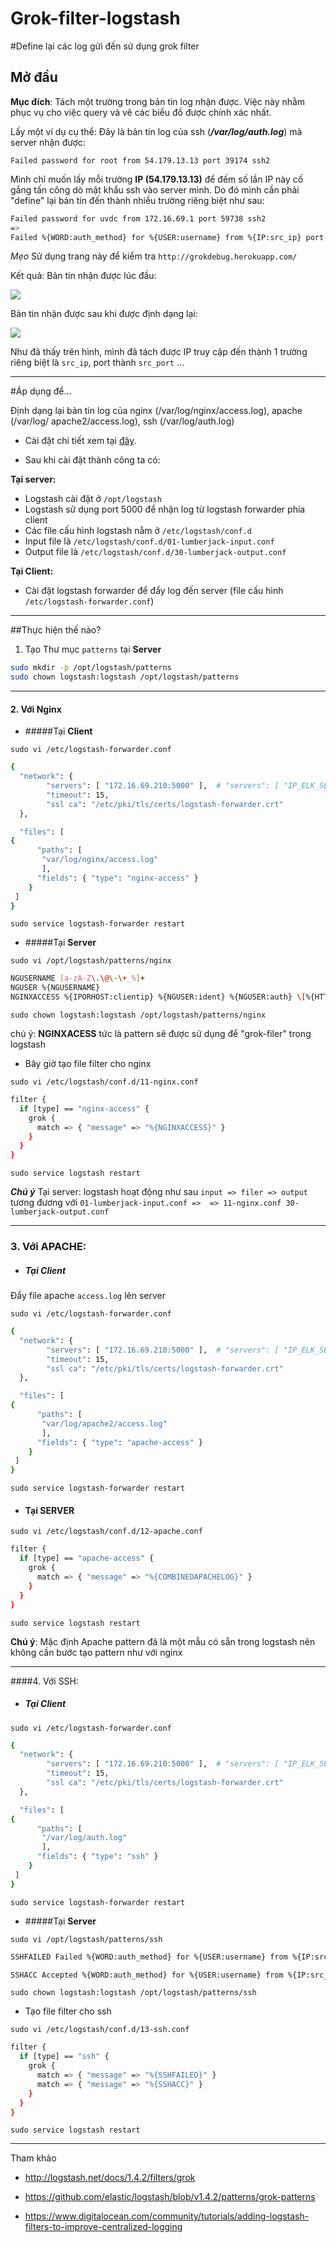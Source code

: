 # Grok-filter-logstash

#Define lại các log gửi đến sử dụng grok filter

## Mở đầu
**Mục đích**: Tách một trường trong bản tin log nhận được. Việc này nhằm phục vụ cho việc query và vẽ các biểu đồ được chính xác nhất.

Lấy một ví dụ cụ thể: Đây là bản tin log của ssh (***/var/log/auth.log***) mà server nhận được:

`Failed password for root from 54.179.13.13 port 39174 ssh2`

Mình chỉ muốn lấy mỗi trường **IP (54.179.13.13)** để đếm số lần IP này cố gắng tấn công dò mật khẩu ssh vào server mình. Do đó mình cần phải "define" lại bản tin đến thành nhiều trường riêng biệt như sau:

```sh
Failed password for uvdc from 172.16.69.1 port 59738 ssh2
=>
Failed %{WORD:auth_method} for %{USER:username} from %{IP:src_ip} port %{INT:src_port} ssh2

```

*Mẹo* Sử dụng trang này để kiểm tra `http://grokdebug.herokuapp.com/`

Kết quả:
Bản tin nhận được lúc đầu:

<img src="http://i.imgur.com/goVH1Am.png">

Bản tin nhận được sau khi được định dạng lại:

<img src="http://i.imgur.com/WfW18Vm.png">

Như đã thấy trên hình, mình đã tách được IP truy cập đến thành 1 trường riêng biệt là `src_ip`, port thành `src_port` ...

---

#Áp dụng để...

Định dạng lại bản tin log của nginx (/var/log/nginx/access.log), apache (/var/log/ 
apache2/access.log), ssh (/var/log/auth.log)

- Cài đặt chi tiết xem tại [đây](https://www.digitalocean.com/community/tutorials/how-to-install-elasticsearch-logstash-and-kibana-4-on-ubuntu-14-04). 

- Sau khi cài đặt thành công ta có:

**Tại server:**

- Logstash cài đặt ở `/opt/logstash`
- Logstash sử dụng port 5000 để nhận log từ logstash forwarder phía client
- Các file cấu hình logstash nằm ở `/etc/logstash/conf.d`
- Input file là `/etc/logstash/conf.d/01-lumberjack-input.conf`
- Output file là `/etc/logstash/conf.d/30-lumberjack-output.conf`

**Tại Client:**

- Cài đặt logstash forwarder để đẩy log đến server (file cấu hình `/etc/logstash-forwarder.conf`)

--- 
##Thực hiện thế nào?

1. Tạo Thư mục `patterns` tại **Server**

```sh
sudo mkdir -p /opt/logstash/patterns
sudo chown logstash:logstash /opt/logstash/patterns
```

---
#### 2. Với Nginx

- #####Tại **Client**

`sudo vi /etc/logstash-forwarder.conf`

```sh
{
  "network": {
        "servers": [ "172.16.69.210:5000" ],  # "servers": [ "IP_ELK_SERVER:PORT" ]
        "timeout": 15,
        "ssl ca": "/etc/pki/tls/certs/logstash-forwarder.crt" 
  },

  "files": [
{
      "paths": [
       "var/log/nginx/access.log"
       ],
      "fields": { "type": "nginx-access" }
    }
 ]
}

```

`sudo service logstash-forwarder restart`

- #####Tại **Server**

`sudo vi /opt/logstash/patterns/nginx`

```sh
NGUSERNAME [a-zA-Z\.\@\-\+_%]+
NGUSER %{NGUSERNAME}
NGINXACCESS %{IPORHOST:clientip} %{NGUSER:ident} %{NGUSER:auth} \[%{HTTPDATE:timestamp}\] "%{WORD:verb} %{URIPATHPARAM:request} HTTP/%{NUMBER:httpversion}" %{NUMBER:response} (?:%{NUMBER:bytes}|-) (?:"(?:%{URI:referrer}|-)"|%{QS:referrer}) %{QS:agent}

```

`sudo chown logstash:logstash /opt/logstash/patterns/nginx`

chú ý: **NGINXACESS** tức là pattern sẽ được sử dụng để "grok-filer" trong logstash

- Bây giờ tạo file filter cho nginx

`sudo vi /etc/logstash/conf.d/11-nginx.conf`

```sh
filter {
  if [type] == "nginx-access" {
    grok {
      match => { "message" => "%{NGINXACCESS}" }
    }
  }
}

```

`sudo service logstash restart`

***Chú ý*** Tại server: logstash hoạt động như sau `input => filer => output` tương đương với `01-lumberjack-input.conf =>  => 11-nginx.conf 30-lumberjack-output.conf`

---

### 3. Với APACHE:

- ##### Tại **Client**

Đẩy file apache `access.log` lên server

`sudo vi /etc/logstash-forwarder.conf`

```sh
{
  "network": {
        "servers": [ "172.16.69.210:5000" ],  # "servers": [ "IP_ELK_SERVER:PORT" ]
        "timeout": 15,
        "ssl ca": "/etc/pki/tls/certs/logstash-forwarder.crt" 
  },

  "files": [
{
      "paths": [
       "var/log/apache2/access.log"
       ],
      "fields": { "type": "apache-access" }
    }
 ]
}

```

`sudo service logstash-forwarder restart`

- #### Tại **SERVER**

`sudo vi /etc/logstash/conf.d/12-apache.conf`

```sh
filter {
  if [type] == "apache-access" {
    grok {
      match => { "message" => "%{COMBINEDAPACHELOG}" }
    }
  }
}
```

`sudo service logstash restart`

**Chú ý**: Mặc định Apache pattern đã là một mẫu có sẵn trong logstash nên không cần bước tạo pattern như với nginx


---

####4. Với SSH:

- ##### Tại **Client**

`sudo vi /etc/logstash-forwarder.conf`

```sh
{
  "network": {
        "servers": [ "172.16.69.210:5000" ],  # "servers": [ "IP_ELK_SERVER:PORT" ]
        "timeout": 15,
        "ssl ca": "/etc/pki/tls/certs/logstash-forwarder.crt" 
  },

  "files": [
{
      "paths": [
       "/var/log/auth.log"
       ],
      "fields": { "type": "ssh" }
    }
 ]
}

```

`sudo service logstash-forwarder restart`


- #####Tại **Server**

`sudo vi /opt/logstash/patterns/ssh`

```sh
SSHFAILED Failed %{WORD:auth_method} for %{USER:username} from %{IP:src_ip} port %{INT:src_port} ssh2

SSHACC Accepted %{WORD:auth_method} for %{USER:username} from %{IP:src_ip} port %{INT:src_port} ssh2

```

`sudo chown logstash:logstash /opt/logstash/patterns/ssh`

- Tạo file filter cho ssh

`sudo vi /etc/logstash/conf.d/13-ssh.conf`

```sh
filter {
  if [type] == "ssh" {
    grok {
      match => { "message" => "%{SSHFAILED}" }
      match => { "message" => "%{SSHACC}" }
    } 
  }
}

```

`sudo service logstash restart`

--- 

Tham khảo

- http://logstash.net/docs/1.4.2/filters/grok

- https://github.com/elastic/logstash/blob/v1.4.2/patterns/grok-patterns

- https://www.digitalocean.com/community/tutorials/adding-logstash-filters-to-improve-centralized-logging
